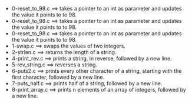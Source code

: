 - 0-reset_to_98.c ==>	takes a pointer to an int as parameter and updates the value it points to to 98.
- 0-reset_to_98.c ==>	takes a pointer to an int as parameter and updates the value it points to to 98.
- 0-reset_to_98.c ==>	takes a pointer to an int as parameter and updates the value it points to to 98.
- 1-swap.c ==>	swaps the values of two integers.
- 2-strlen.c ==>	returns the length of a string.
- 4-print_rev.c ==>	prints a string, in reverse, followed by a new line.
- 5-rev_string.c ==>	reverses a string.
- 6-puts2.c ==>	 prints every other character of a string, starting with the first character, followed by a new line.
- 7-puts_half.c ==>	 prints half of a string, followed by a new line.
- 8-print_array.c ==>	 prints n elements of an array of integers, followed by a new line.
